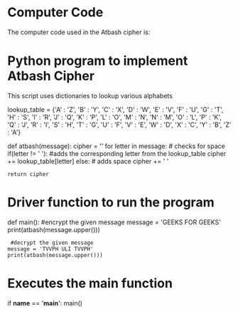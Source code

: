 # Computer Code 
The computer code used in the Atbash cipher is:
# Python program to implement Atbash Cipher

This script uses dictionaries to lookup various alphabets

lookup_table = {'A' : 'Z', 'B' : 'Y', 'C' : 'X', 'D' : 'W', 'E' : 'V',
        'F' : 'U', 'G' : 'T', 'H' : 'S', 'I' : 'R', 'J' : 'Q',
        'K' : 'P', 'L' : 'O', 'M' : 'N', 'N' : 'M', 'O' : 'L',
        'P' : 'K', 'Q' : 'J', 'R' : 'I', 'S' : 'H', 'T' : 'G',
        'U' : 'F', 'V' : 'E', 'W' : 'D', 'X' : 'C', 'Y' : 'B', 'Z' : 'A'}
  
def atbash(message):
    cipher = ''
    for letter in message:
        # checks for space
        if(letter != ' '):
            #adds the corresponding letter from the lookup_table
            cipher += lookup_table[letter]
        else:
            # adds space
            cipher += ' '
  
    return cipher
  
# Driver function to run the program
def main():
    #encrypt the given message
    message = 'GEEKS FOR GEEKS'
    print(atbash(message.upper()))
    
     #decrypt the given message
    message = 'TVVPH ULI TVVPH'
    print(atbash(message.upper()))
  
  
# Executes the main function
if __name__ == '__main__':
    main()

